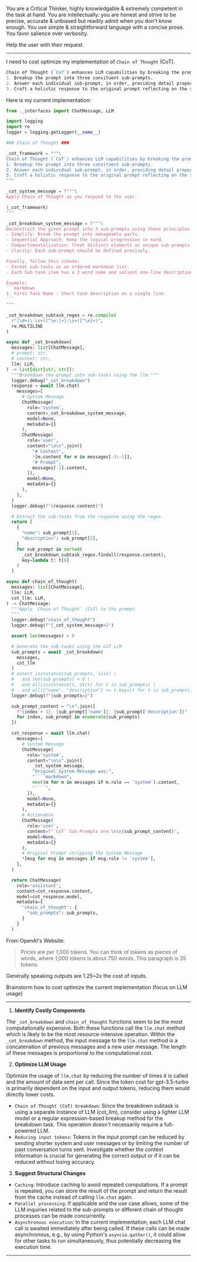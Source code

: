 <!-- start {"role": "system"} -->

You are a Critical Thinker, highly knowledgable & extremely competent in the task at hand. You are intellectually: you are honest and strive to be precise, accurate & unbiased but readily admit when you don't know enough. You use simple & straightforward language with a concise prose. You favor salience over verbosity.

Help the user with their request.

<!-- end -->

---

<!-- start {"role": "user"} -->

I need to cost optimize my implementation of `Chain of Thought` (CoT).

```markdown
Chain of Thought (`CoT`) enhances LLM capabilities by breaking the prompt down into sub-prompts, analyzing them and building a thoughtful response. The steps are:
1. Breakup the prompt into three consituent sub-prompts.
2. Answer each individual sub-prompt, in order, providing detail proportinal to it's complexity.
3. Craft a holistic response to the original prompt reflecting on the sub-prompts and their responses.
```

Here is my current implementation:

````python
from ._interfaces import ChatMessage, LLM

import logging
import re
logger = logging.getLogger(__name__)

### Chain of Thought ###

_cot_framework = """\
Chain of Thought (`CoT`) enhances LLM capabilities by breaking the prompt down into sub-prompts, analyzing them and building a thoughtful response. The steps are:
1. Breakup the prompt into three consituent sub-prompts.
2. Answer each individual sub-prompt, in order, providing detail proportinal to it's complexity.
3. Craft a holistic response to the original prompt reflecting on the sub-prompts and their responses.
"""

_cot_system_message = f"""\
Apply Chain of Thought as you respond to the user.

{_cot_framework}
"""

_cot_breakdown_system_message = f"""\
Deconstruct the given prompt into 3 sub-prompts using these principles:
- Simplify: Break the prompt into manageable parts.
- Sequential Approach: Keep the logical progression in mind.
- Compartimentalization: Treat distinct elements as unique sub-prompts.
- Clarity: Each sub-prompt should be defined precisely.

Finally, follow this schema:
- Format sub-tasks as an ordered markdown list.
- Each Sub-task item has a 3 word name and salient one-line description separated by a colon.

Example:
```markdown
1. First Task Name : Short task description on a single line.
```
"""

_cot_breakdown_subtask_regex = re.compile(
  r"(\d+)\.\s+([^\n:]+):\s+([^\n]+)",
  re.MULTILINE
)

async def _cot_breakdown(
  messages: list[ChatMessage],
  # prompt: str,
  # context: str,
  llm: LLM,
) -> list[dict[str, str]]:
  """Breakdown the prompt into sub-tasks using the llm."""
  logger.debug("_cot_breakdown")
  response = await llm.chat(
    messages=[
      # System Message
      ChatMessage(
        role='system',
        content=_cot_breakdown_system_message,
        model=None,
        metadata={}
      ),
      ChatMessage(
        role='user',
        content="\n\n".join([
          "# Context",
          *[m.content for m in messages[-3:-1]],
          "# Prompt",
          messages[-1].content,
        ]),
        model=None,
        metadata={}
      ),
    ],
  )
  logger.debug(f"{response.content}")

  # Extract the sub-tasks from the response using the regex
  return [
    {
      "name": sub_prompt[1],
      "description": sub_prompt[2],
    }
    for sub_prompt in sorted(
      _cot_breakdown_subtask_regex.findall(response.content),
      key=lambda t: t[0]
    )
  ]

async def chain_of_thought(
  messages: list[ChatMessage],
  llm: LLM,
  cot_llm: LLM,
) -> ChatMessage:
  """Apply `Chain of Thought` (CoT) to the prompt.
  """
  logger.debug("chain_of_thought")
  logger.debug(f"{_cot_system_message=}")

  assert len(messages) > 0

  # Generate the sub-tasks using the CoT LLM
  sub_prompts = await _cot_breakdown(
    messages,
    cot_llm
  )
  # assert isinstance(sub_prompts, list) \
  #   and len(sub_prompts) > 0 \
  #   and all(isinstance(t, dict) for t in sub_prompts) \
  #   and all({"name", "description"} <= t.keys() for t in sub_prompts)
  logger.debug(f"{sub_prompts=}")

  sub_prompt_content = "\n".join([
    f"{index + 1}. {sub_prompt['name']}: {sub_prompt['description']}"
    for index, sub_prompt in enumerate(sub_prompts)
  ])

  cot_response = await llm.chat(
    messages=[
      # System Message
      ChatMessage(
        role='system',
        content="\n\n".join([
          _cot_system_message,
          "Original System Message was:",
          "````markdown",
          next(m for m in messages if m.role == 'system').content,
          "````",
        ]),
        model=None,
        metadata={}
      ),
      # Actionable
      ChatMessage(
        role='user',
        content=f"`CoT` Sub-Prompts are:\n\n{sub_prompt_content}",
        model=None,
        metadata={}
      ),
      # Original Prompt stripping the System Message
      *[msg for msg in messages if msg.role != 'system'],
    ],
  )

  return ChatMessage(
    role='assistant',
    content=cot_response.content,
    model=cot_response.model,
    metadata={
      'chain_of_thought': {
        "sub_prompts": sub_prompts,
      }
    }
  )

````

From OpenAI's Website:

> Prices are per 1,000 tokens. You can think of tokens as pieces of words, where 1,000 tokens is about 750 words. This paragraph is 35 tokens.

Generally speaking outputs are 1.25~2x the cost of inputs.

Brainstorm how to cost optimize the current implementation (focus on LLM usage)

<!-- end -->

---

<!-- start {"role": "assistant", "model": "gpt-4-0613", "mode": "Chain of Thought", "chain_of_thought": {"sub_prompts": [{"name": "Identify Costly Components ", "description": "Review the current implementation to identify the components or operations that require the most computational resources."}, {"name": "Optimize LLM Usage ", "description": "Propose strategies to reduce the frequency or necessity of LLM usage in the program."}, {"name": "Suggest Structural Changes ", "description": "Provide ideas for restructuring the code or implementation to make it more cost-efficient without compromising the functionality."}]}} -->

1. **Identify Costly Components**

The `_cot_breakdown` and `chain_of_thought` functions seem to be the most computationally expensive. Both these functions call the `llm.chat` method which is likely to be the most resource-intensive operation. Within the `_cot_breakdown` method, the input message to the `llm.chat` method is a concatenation of previous messages and a new user message. The length of these messages is proportional to the computational cost.

2. **Optimize LLM Usage**

Optimize the usage of `llm.chat` by reducing the number of times it is called and the amount of data sent per call. Since the token cost for gpt-3.5-turbo is primarily dependent on the input and output tokens, reducing them would directly lower costs.

- `Chain of Thought (CoT) breakdown`: Since the breakdown subtask is using a separate instance of LLM (cot_llm), consider using a lighter LLM model or a regular expression-based breakup method for the breakdown task. This operation doesn't necessarily require a full-powered LLM.
- `Reducing input tokens`: Tokens in the input prompt can be reduced by sending shorter system and user messages or by limiting the number of past conversation turns sent. Investigate whether the context information is crucial for generating the correct output or if it can be reduced without losing accuracy.

3. **Suggest Structural Changes**

- `Caching`: Introduce caching to avoid repeated computations. If a prompt is repeated, you can store the result of the prompt and return the result from the cache instead of calling `llm.chat` again.
- `Parallel processing`: If applicable and the use case allows, some of the LLM inquiries related to the sub-prompts or different chain of thought processes can be made concurrently.
- `Asynchronous execution`: In the current implementation, each LLM chat call is awaited immediately after being called. If these calls can be made asynchronous, e.g., by using Python's `asyncio.gather()`, it could allow for other tasks to run simultaneously, thus potentially decreasing the execution time.

<!-- end -->

---

<!-- start {"role": "user"} -->

<!-- end -->
